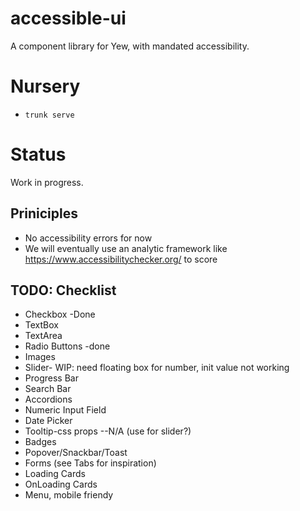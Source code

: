 # accessible-ui
A component library for Yew, with mandated accessibility.

# Nursery
- `trunk serve`

# Status
Work in progress.

## Priniciples
- No accessibility errors for now
- We will eventually use an analytic framework like https://www.accessibilitychecker.org/ to score

## TODO: Checklist
- Checkbox -Done
- TextBox
- TextArea 
- Radio Buttons -done
- Images
- Slider- WIP: need floating box for number, init value not working
- Progress Bar
- Search Bar
- Accordions
- Numeric Input Field
- Date Picker
- Tooltip-css props --N/A (use for slider?)
- Badges
- Popover/Snackbar/Toast
- Forms (see Tabs for inspiration)
- Loading Cards
- OnLoading Cards
- Menu, mobile friendy